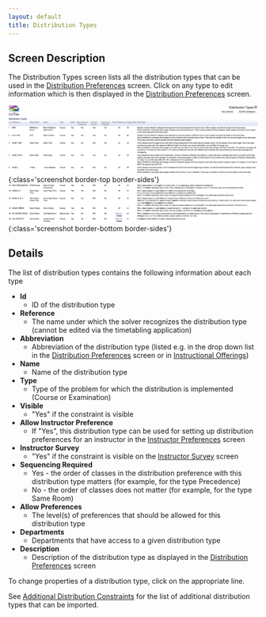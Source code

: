 ```yaml
---
layout: default
title: Distribution Types
---
```

## Screen Description

The Distribution Types screen lists all the distribution types that can be used in the [Distribution Preferences](distribution-preferences) screen. Click on any type to edit information which is then displayed in the [Distribution Preferences](distribution-preferences) screen.

![Distribution Types](images/distribution-types-1.png){:class='screenshot border-top border-sides'}
![Distribution Types](images/distribution-types-2.png){:class='screenshot border-bottom border-sides'}

## Details

The list of distribution types contains the following information about each type
* **Id**
    * ID of the distribution type
* **Reference**
    * The name under which the solver recognizes the distribution type (cannot be edited via the timetabling application)
* **Abbreviation**
    * Abbreviation of the distribution type (listed e.g. in the drop down list in the [Distribution Preferences](distribution-preferences) screen or in [Instructional Offerings](instructional-offerings))
* **Name**
    * Name of the distribution type
* **Type**
    * Type of the problem for which the distribution is implemented (Course or Examination)
* **Visible**
    * "Yes" if the constraint is visible
* **Allow Instructor Preference**
    * If "Yes", this distribution type can be used for setting up distribution preferences for an instructor in the [Instructor Preferences](instructor-preferences) screen
* **Instructor Survey**
    * "Yes" if the constraint is visible on the [Instructor Survey](instructor-survey) screen
* **Sequencing Required**
    * Yes - the order of classes in the distribution preference with this distribution type matters (for example, for the type Precedence)
    * No - the order of classes does not matter (for example, for the type Same Room)
* **Allow Preferences**
    * The level(s) of preferences that should be allowed for this distribution type
* **Departments**
    * Departments that have access to a given distribution type
* **Description**
    * Description of the distribution type as displayed in the [Distribution Preferences](distribution-preferences) screen

To change properties of a distribution type, click on the appropriate line.

See [Additional Distribution Constraints](additional-distribution-constraints) for the list of additional distribution types that can be imported.